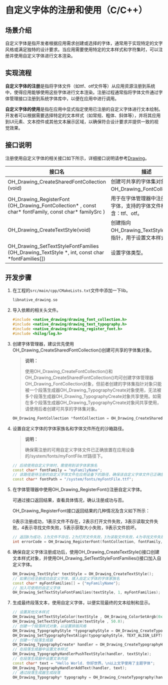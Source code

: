 # 自定义字体的注册和使用（C/C++）
<!--Kit: ArkGraphics 2D-->
<!--Subsystem: Graphics-->
<!--Owner: @oh_wangxk;@gmiao522;@Lem0nC-->
<!--SE: @liumingxiang-->
<!--TSE: @yhl0101-->

## 场景介绍

自定义字体是指开发者根据应用需求创建或选择的字体，通常用于实现特定的文字风格或满足独特的设计要求。当应用需要使用特定的文本样式和字符集时，可以注册并使用自定义字体进行文本渲染。


## 实现流程

**自定义字体的注册**是指将字体文件（如ttf、otf文件等）从应用资源注册到系统中，使得应用能够使用这些字体进行文本渲染。注册过程通常指将字体文件通过字体管理接口注册到系统字体库中，以便在应用中进行调用。

**自定义字体的使用**是指在应用中显式指定使用已注册的自定义字体进行文本绘制。开发者可以根据需要选择特定的文本样式（如常规、粗体、斜体等），并将其应用到UI元素、文本控件或其他文本展示区域，以确保符合设计要求并提供一致的视觉效果。


## 接口说明

注册使用自定义字体的相关接口如下所示，详细接口说明请参考[Drawing](../reference/apis-arkgraphics2d/capi-drawing.md)。

| 接口名 | 描述 | 
| -------- | -------- |
| OH_Drawing_CreateSharedFontCollection (void) | 创建可共享的字体集对象OH_Drawing_FontCollection。 | 
| OH_Drawing_RegisterFont (OH_Drawing_FontCollection\* , const char\* fontFamily, const char\* familySrc ) | 用于在字体管理器中注册自定义字体，支持的字体文件格式包含：ttf、otf。 | 
| OH_Drawing_CreateTextStyle(void) | 创建指向OH_Drawing_TextStyle对象的指针，用于设置文本样式。 | 
| OH_Drawing_SetTextStyleFontFamilies (OH_Drawing_TextStyle \*, int, const char \*fontFamilies[]) | 设置字体类型。 | 


## 开发步骤
1. 在工程的`src/main/cpp/CMakeLists.txt`文件中添加一下lib。
   ```c++
   libnative_drawing.so
   ```

2. 导入依赖的相关头文件。

   ```c++
   #include <native_drawing/drawing_font_collection.h>
   #include <native_drawing/drawing_text_typography.h>
   #include <native_drawing/drawing_register_font.h>
   #include <hilog/log.h>
   ```

3. 创建字体管理器，建议优先使用OH_Drawing_CreateSharedFontCollection()创建可共享的字体集对象。

   > **说明：**
   >
   > 使用OH_Drawing_CreateFontCollection()和OH_Drawing_CreateSharedFontCollection()均可创建字体管理器OH_Drawing_FontCollection对象，但前者创建的字体集指针对象只能被一个段落生成器OH_Drawing_TypographyCreate对象使用，无法被多个段落生成器OH_Drawing_TypographyCreate对象共享使用。如需在多个段落生成器OH_Drawing_TypographyCreate对象间共享使用，请使用后者创建可共享的字体集对象。

   ```c++
   OH_Drawing_FontCollection *fontCollection = OH_Drawing_CreateSharedFontCollection(); 
   ```

4. 设置自定义字体的字体家族名和字体文件所在的沙箱路径。

   > **说明：**
   >
   > 确保需注册的可用自定义字体文件已正确放置在应用设备的/system/fonts/myFontFile.ttf路径下。

   ```c++
   // 后续使用自定义字体时，需使用到该字体家族名
   const char* fontFamily = "myFamilyName"; 
   // 该路径是待注册的自定义字体文件在应用设备下的路径，确保该自定义字体文件已正确放置在该路径下
   const char* fontPath = "/system/fonts/myFontFile.ttf"; 
   ```

5. 在字体管理器中使用OH_Drawing_RegisterFont()注册自定义字体。

   可通过接口返回结果，查看具体情况，确认注册成功与否。

   OH_Drawing_RegisterFont接口返回结果的几种情况及含义如下所示：

   0表示注册成功，1表示文件不存在，2表示打开文件失败，3表示读取文件失败，4表示寻找文件失败，5表示获取大小失败，9表示文件损坏。

   ```c++
   // 返回0为成功，1为文件不存在，2为打开文件失败，3为读取文件失败，4为寻找文件失败，5为获取大小失败，9为文件损坏
   int errorCode = OH_Drawing_RegisterFont(fontCollection, fontFamily, fontPath); 
   ```

6. 确保自定义字体注册成功后，使用OH_Drawing_CreateTextStyle()接口创建文本样式对象，并使用OH_Drawing_SetTextStyleFontFamilies()接口加入自定义字体。

   ```c++
   OH_Drawing_TextStyle* textStyle = OH_Drawing_CreateTextStyle();
   // 如果已经注册成功自定义字体，填入自定义字体的字体家族名
   const char* myFontFamilies[] = {"myFamilyName"}; 
   // 加入可使用的自定义字体
   OH_Drawing_SetTextStyleFontFamilies(textStyle, 1, myFontFamilies);
   ```

7. 生成最终段落文本，使用自定义字体，以便实现最终的文本绘制和显示。

   ```c++
   // 设置其他文本样式
   OH_Drawing_SetTextStyleColor(textStyle , OH_Drawing_ColorSetArgb(0xFF, 0x00, 0x00, 0x00));
   OH_Drawing_SetTextStyleFontSize(textStyle , 50.0);
   // 创建一个段落样式对象，以设置排版风格
   OH_Drawing_TypographyStyle *typographyStyle = OH_Drawing_CreateTypographyStyle();
   OH_Drawing_SetTypographyTextAlign(typographyStyle, TEXT_ALIGN_LEFT); // 设置段落样式为左对齐
   // 创建一个段落生成器
   OH_Drawing_TypographyCreate* handler = OH_Drawing_CreateTypographyHandler(typographyStyle, fontCollection);
   // 在段落生成器中设置文本样式
   OH_Drawing_TypographyHandlerPushTextStyle(handler, textStyle);
   // 在段落生成器中设置文本内容
   const char* text = "Hello World. 你好世界。\n以上文字使用了主题字体";
   OH_Drawing_TypographyHandlerAddText(handler, text);
   // 通过段落生成器生成段落
   OH_Drawing_Typography* typography = OH_Drawing_CreateTypography(handler);
   ```
